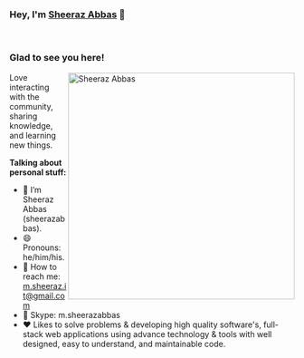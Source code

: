 ### Hey, I'm <a href="https://sheerazabbas.github.io" target="_blank" title="Sheeraz Abbas">Sheeraz Abbas</a> 👋

</br>

### Glad to see you here!

<img align="right" alt="Sheeraz Abbas" src="animated-gif" width="400" />

Love interacting with the community, sharing knowledge, and learning new things.

**Talking about personal stuff:**

- 👨 I’m Sheeraz Abbas (sheerazabbas).
- 😄 Pronouns: he/him/his.
- 📧 How to reach me: m.sheeraz.it@gmail.com
- 💬 Skype: m.sheerazabbas
- ❤️ Likes to solve problems & developing high quality software's, full-stack web applications using advance technology & tools with well designed, easy to understand, and maintainable code.
